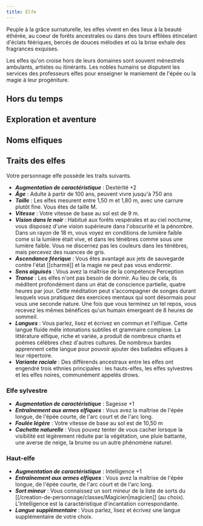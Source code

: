 ```yaml
---
title: Elfe
---
```

Peuple à la grâce surnaturelle, les elfes vivent en des lieux à la beauté éthérée, au coeur de forêts ancestrales ou dans des tours effilées étincelant d'éclats féériques, bercés de douces mélodies et où la brise exhale des fragrances exquises.

Les elfes qu'on croise hors de leurs domaines sont souvent ménestrels ambulants, artistes ou itinérants. Les nobles humains se disputent les services des professeurs elfes pour enseigner le maniement de l'épée ou la magie à leur progéniture.

## Hors du temps

## Exploration et aventure

## Noms elfiques

## Traits des elfes
Votre personnage elfe possède les traits suivants.

- ***Augmentation de caractéristique*** : Dextérité +2
- ***Âge*** : Adulte à partir de 100 ans, peuvent vivre jusqu'à 750 ans
- ***Taille*** : Les elfes mesurent entre 1,50 m et 1,80 m, avec une carrure plutôt fine. Vous êtes de taille M.
- ***Vitesse*** : Votre vitesse de base au sol est de 9 m.
- ***Vision dans le noir*** : Habitué aux forêts vespérales et au ciel nocturne, vous disposez d'une vision supérieure dans l'obscurité et la pénombre. Dans un rayon de 18 m, vous voyez en conditions de lumière faible come si la lumière était vive, et dans les ténèbres comme sous une lumière faible. Vous ne discernez pas les couleurs dans les ténèbres, mais percevez des nuances de gris.
- ***Ascendance féerique*** : Vous êtes avantagé aux jets de sauvegarde contre l'état [[charmé]] et la magie ne peut pas vous endormir.
- ***Sens aiguisés*** : Vous avez la maîtrise de la compétence Perception
- ***Transe*** : Les elfes n'ont pas besoin de dormir. Au lieu de cela, ils méditent profondément dans un état de conscience partielle, quatre heures par jour. Cette méditation peut s'accompagner de songes durant lesquels vous pratiquez des exercices mentaux qui sont désormais pour vous une seconde nature. Une fois que vous terminez un tel repos, vous recevez les mêmes bénéfices qu'un humain émergeant de 8 heures de sommeil.
- ***Langues*** : Vous parlez, lisez et écrivez en commun et l'elfique. Cette langue fluide mêle intonations subtiles et grammaire complexe. La littérature elfique, riche et variée, a produit de nombreux chants et poèmes célèbres chez d'autres cultures. De nombreux bardes apprennent cette langue pour pouvoir ajouter des ballades elfiques à leur répertoire.
- ***Variante raciale*** : Des différends ancestraux entre les elfes ont engendré trois ethnies principales : les hauts-elfes, les elfes sylvestres et les elfes noires, communément appelés drows.

### Elfe sylvestre
- ***Augmentation de caractéristique*** : Sagesse +1
- ***Entraînement aux armes elfiques*** : Vous avez la maîtrise de l'épée longue, de l'épée courte, de l'arc court et de l'arc long.
- ***Foulée légère*** : Votre vitesse de base au sol est de 10,50 m
- ***Cachette naturelle*** : Vous pouvez tenter de vous cacher lorsque la visibilité est légèrement réduite par la végétation, une pluie battante, une averse de neige, la brume ou un autre phénomène naturel.

### Haut-elfe
- ***Augmentation de caractéristique*** : Intelligence +1
- ***Entraînement aux armes elfiques*** : Vous avez la maîtrise de l'épée longue, de l'épée courte, de l'arc court et de l'arc long.
- ***Sort mineur*** : Vous connaissez un sort mineur de la liste de sorts du [[/creation-de-personnage/classes/Magicien|magicien]] (au choix). L'Intelligence est la caractéristique d'incantation correspondante.
- ***Langue supplémentaire*** : Vous parlez, lisez et écrivez une langue supplémentaire de votre choix.